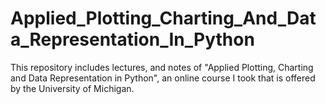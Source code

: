 # Applied_Plotting_Charting_And_Data_Representation_In_Python


This repository includes lectures, and notes of "Applied Plotting, Charting and Data Representation in Python", an online course I took that is offered by the University of Michigan.
